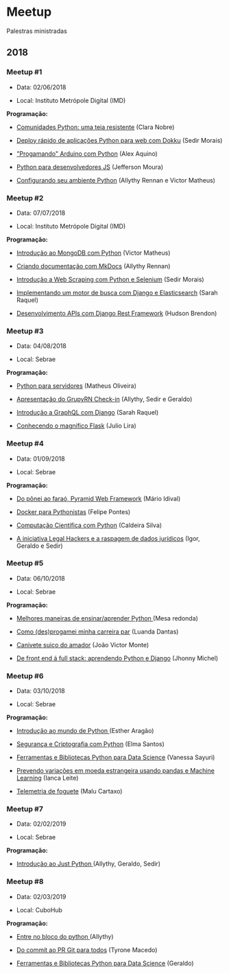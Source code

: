 # Meetup
Palestras ministradas

## 2018
### Meetup #1

* Data: 02/06/2018

* Local: Instituto Metrópole Digital (IMD)

**Programação:**

* [Comunidades Python: uma teia resistente](https://github.com/GruPy-RN/meetup/tree/master/meetup-1/slides/comunidades-python) (Clara Nobre)

* [Deploy rápido de aplicações Python para web com Dokku](https://github.com/GruPy-RN/meetup/tree/master/meetup-1/slides/deploy-rapido-de-aplicaçoes-python-para-web-com-dokku) (Sedir Morais)

* ["Progamando" Arduino com Python](https://github.com/GruPy-RN/meetup/tree/master/meetup-1/slides/arduino-com-python) (Alex Aquino)

* [Python para desenvolvedores JS](https://github.com/GruPy-RN/meetup/tree/master/meetup-1/slides/python-para-desenvolvedores-js) (Jefferson Moura)

* [Configurando seu ambiente Python](https://github.com/GruPy-RN/meetup/tree/master/meetup-1/slides/configurando-se-ambiente-python) (Allythy Rennan e Victor Matheus)

### Meetup #2

* Data: 07/07/2018

* Local: Instituto Metrópole Digital (IMD)

**Programação:**

* [Introdução ao MongoDB com Python](https://github.com/GruPy-RN/meetup/tree/master/meetup-2/slides/apresentacao-introducao-ao-mongodb-com-python) (Victor Matheus)

* [Criando documentação com MkDocs](https://github.com/GruPy-RN/meetup/tree/master/meetup-2/slides/criando-docomentacao-com-mkdocs) (Allythy Rennan)

* [Introdução a Web Scraping com Python e Selenium](https://github.com/GruPy-RN/meetup/tree/master/meetup-2/slides/web-scraping-com-python-e-selenium) (Sedir Morais)

* [Implementando um motor de busca com Django e Elasticsearch](https://github.com/GruPy-RN/meetup/tree/master/meetup-2/slides/implementando-motor-de-busca-com-django-e-elasticsearch) (Sarah Raquel)

* [Desenvolvimento APIs com Django Rest Framework](https://github.com/GruPy-RN/meetup/tree/master/meetup-2/slides/desenvolvendo-apis-com-django-rest-framework) (Hudson Brendon)

### Meetup #3

* Data: 04/08/2018

* Local: Sebrae

**Programação:**

* [Python para servidores](https://github.com/GruPy-RN/meetup/tree/master/meetup-3/slides/python-para-servidores) (Matheus Oliveira)

* [Apresentação do GrupyRN Check-in](https://github.com/GruPy-RN/meetup/tree/master/meetup-3/slides/apresentacao-do-grupyrn-check-in) (Allythy, Sedir e Geraldo)

* [Introdução a GraphQL com Django](https://github.com/GruPy-RN/meetup/tree/master/meetup-3/slides/introducao-a-graphql-com-django) (Sarah Raquel)

* [Conhecendo o magnífico Flask](https://github.com/GruPy-RN/meetup/tree/master/meetup-3/slides/conhecendo-o-magnifico-flask) (Julio Lira)

### Meetup #4

* Data: 01/09/2018

* Local: Sebrae

**Programação:**

* [ Do pônei ao faraó, Pyramid Web Framework](https://github.com/GruPy-RN/meetup/tree/master/meetup-4/slides/do-ponei-ao-farao,-pyramid-web-framework) (Mário Idival)

* [Docker para Pythonistas](https://github.com/GruPy-RN/meetup/tree/master/meetup-4/slides/docker-para-pythonistas) (Felipe Pontes)

* [Computação Científica com Python](https://github.com/GruPy-RN/meetup/tree/master/meetup-4/slides/computacao-cientifica-com-python) (Caldeira Silva)

* [A iniciativa Legal Hackers e a raspagem de dados jurídicos](https://github.com/GruPy-RN/meetup/tree/master/meetup-4/slides/iniciativa-legal-hackers-e-a-raspagem-de-dados-juridicos) (Igor, Geraldo e Sedir)

### Meetup #5

* Data: 06/10/2018

* Local: Sebrae

**Programação:**

* [Melhores maneiras de ensinar/aprender Python ](https://github.com/GruPy-RN/meetup/tree/master/meetup-5/) (Mesa redonda)

* [Como (des)progamei minha carreira par](https://github.com/GruPy-RN/meetup/tree/master/meetup-5/slides/como-desprogamei-minha-carreira) (Luanda Dantas)

* [Canivete suiço do amador](https://github.com/GruPy-RN/meetup/tree/master/meetup-5/slides/canivete-suico-do-amador) (João Victor Monte)

* [De front end á full stack: aprendendo Python e Django](https://github.com/GruPy-RN/meetup/tree/master/meetup-5/slides/de-front-end-a-full-stack-aprendendo-python-e-django) (Jhonny Michel)

### Meetup #6

* Data: 03/10/2018

* Local: Sebrae

**Programação:**

* [Introdução ao mundo de Python ](https://github.com/GruPy-RN/meetup/tree/master/meetup-6/slides/introducao-ao-mundo-de-python) (Esther Aragão)

* [Segurança e Criptografia com Python](https://github.com/GruPy-RN/meetup/tree/master/meetup-6/slides/seguranca-e-criptografia-com-python) (Elma Santos)

* [Ferramentas e Bibliotecas Python para Data Science](https://github.com/GruPy-RN/meetup/tree/master/meetup-6/slides/ferramentas-e-bibliotecas-python-para-data-science) (Vanessa Sayuri)

* [Prevendo variações em moeda estrangeira usando pandas e Machine Learning](https://github.com/GruPy-RN/meetup/tree/master/meetup-6/slides/prevendo-variacoes-em-moeda-estrangeira-usando-pandas-e-machine-learning) (Ianca Leite)

* [Telemetria de foguete](https://github.com/GruPy-RN/meetup/tree/master/meetup-6/slides/telemetria-de-foguete) (Malu Cartaxo)

### Meetup #7

* Data: 02/02/2019

* Local: Sebrae

**Programação:**

* [Introdução ao Just Python ](https://justpython.style/manifesto/) (Allythy, Geraldo, Sedir)

### Meetup #8

* Data: 02/03/2019

* Local: CuboHub

**Programação:**

* [Entre no bloco do python ](https://github.com/GruPy-RN/meetup/tree/master/meetup-8/slides/entre-no-bloco-do-python) (Allythy)

* [Do commit ao PR Git para todos](https://github.com/GruPy-RN/meetup/tree/master/meetup-8/slides/do-commit-ao-pr-git-para-todos) (Tyrone Macedo)

* [Ferramentas e Bibliotecas Python para Data Science](https://github.com/GruPy-RN/meetup/tree/master/meetup-6/slides/como-enviar-sms-do-seu-android-usando-python) (Geraldo)
